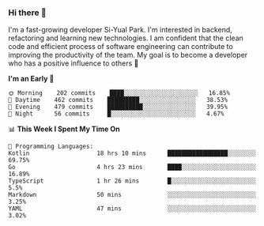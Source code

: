 ### Hi there 👋


I'm a fast-growing developer Si-Yual Park. I'm interested in backend, refactoring and learning new technologies. I am confident that the clean code and efficient process of software engineering can contribute to improving the productivity of the team. My goal is to become a developer who has a positive influence to others 🔭

<!--START_SECTION:waka-->
**I'm an Early 🐤** 

```text
🌞 Morning    202 commits    ████░░░░░░░░░░░░░░░░░░░░░   16.85% 
🌆 Daytime    462 commits    █████████░░░░░░░░░░░░░░░░   38.53% 
🌃 Evening    479 commits    ██████████░░░░░░░░░░░░░░░   39.95% 
🌙 Night      56 commits     █░░░░░░░░░░░░░░░░░░░░░░░░   4.67%

```


📊 **This Week I Spent My Time On** 

```text
💬 Programming Languages: 
Kotlin                   18 hrs 10 mins      █████████████████░░░░░░░░   69.75% 
Go                       4 hrs 23 mins       ████░░░░░░░░░░░░░░░░░░░░░   16.89% 
TypeScript               1 hr 26 mins        █░░░░░░░░░░░░░░░░░░░░░░░░   5.5% 
Markdown                 50 mins             ░░░░░░░░░░░░░░░░░░░░░░░░░   3.25% 
YAML                     47 mins             ░░░░░░░░░░░░░░░░░░░░░░░░░   3.02%

```


<!--END_SECTION:waka-->
